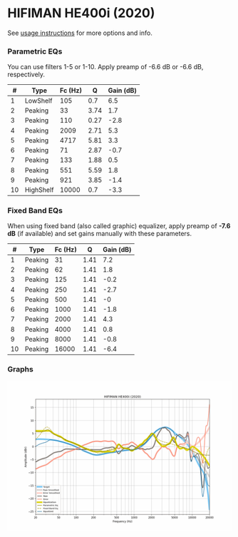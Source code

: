 # HIFIMAN HE400i (2020)
See [usage instructions](https://github.com/jaakkopasanen/AutoEq#usage) for more options and info.

### Parametric EQs
You can use filters 1-5 or 1-10. Apply preamp of -6.6 dB or -6.6 dB, respectively.

|   # | Type      |   Fc (Hz) |    Q |   Gain (dB) |
|-----|-----------|-----------|------|-------------|
|   1 | LowShelf  |       105 | 0.7  |         6.5 |
|   2 | Peaking   |        33 | 3.74 |         1.7 |
|   3 | Peaking   |       110 | 0.27 |        -2.8 |
|   4 | Peaking   |      2009 | 2.71 |         5.3 |
|   5 | Peaking   |      4717 | 5.81 |         3.3 |
|   6 | Peaking   |        71 | 2.87 |        -0.7 |
|   7 | Peaking   |       133 | 1.88 |         0.5 |
|   8 | Peaking   |       551 | 5.59 |         1.8 |
|   9 | Peaking   |       921 | 3.85 |        -1.4 |
|  10 | HighShelf |     10000 | 0.7  |        -3.3 |

### Fixed Band EQs
When using fixed band (also called graphic) equalizer, apply preamp of **-7.6 dB** (if available) and set gains manually with these parameters.

|   # | Type    |   Fc (Hz) |    Q |   Gain (dB) |
|-----|---------|-----------|------|-------------|
|   1 | Peaking |        31 | 1.41 |         7.2 |
|   2 | Peaking |        62 | 1.41 |         1.8 |
|   3 | Peaking |       125 | 1.41 |        -0.2 |
|   4 | Peaking |       250 | 1.41 |        -2.7 |
|   5 | Peaking |       500 | 1.41 |        -0   |
|   6 | Peaking |      1000 | 1.41 |        -1.8 |
|   7 | Peaking |      2000 | 1.41 |         4.3 |
|   8 | Peaking |      4000 | 1.41 |         0.8 |
|   9 | Peaking |      8000 | 1.41 |        -0.8 |
|  10 | Peaking |     16000 | 1.41 |        -6.4 |

### Graphs
![](./HIFIMAN%20HE400i%20(2020).png)

